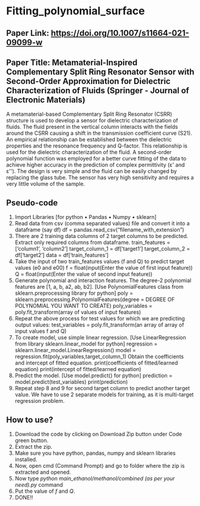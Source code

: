 # Fitting_polynomial_surface

## Paper Link: https://doi.org/10.1007/s11664-021-09099-w

## Paper Title: Metamaterial-Inspired Complementary Split Ring Resonator Sensor with Second-Order Approximation for Dielectric Characterization of Fluids (Springer - Journal of Electronic Materials)
A metamaterial-based Complementary Split Ring Resonator (CSRR) structure is used to develop a sensor for dielectric
characterization of fluids. The fluid present in the vertical column interacts with the fields around the CSRR causing
a shift in the transmission coefficient curve (S21). An empirical relationship can be established between the dielectric
properties and the resonance frequency and Q-factor. This relationship is used for the dielectric characterization of the
fluid. A second-order polynomial function was employed for a better curve fitting of the data to achieve higher accuracy
in the prediction of complex permittivity (ε' and ε''). The design is very simple and the fluid can be easily changed by
replacing the glass tube. The sensor has very high sensitivity and requires a very little volume of the sample.

## Pseudo-code
1. Import Libraries [for python • Pandas • Numpy • sklearn]
2. Read data from csv (comma separated values) file and
convert it into a dataframe (say df)
df = pandas.read_csv(“filename_with_extension”)
3. There are 2 training data columns of 2 target columns to
be predicted. Extract only required columns from dataframe.
train_features = [‘column1’, ‘column2’]
target_column_1 = df[‘target1’]
target_column_2 = df[‘target2’]
data = df[‘train_features’]
4. Take the input of two train_features values (f and Q) to
predict target values (e0 and e00)
f = float(input(Enter the value of first input
feature))
Q = float(input(Enter the value of second
input feature))
5. Generate polynomial and interaction features. The
degree-2 polynomial features are [1, a, b, a2, ab, b2]. [Use
PolynomialFeatures class from sklearn.preprocessing library
for python]
poly = sklearn.preprocessing.PolynomialFeatures(degree
= DEGREE OF POLYNOMIAL YOU WANT TO CREATE)
poly_variables = poly.fit_transform(array of
values of input features)
6. Repeat the above process for test values for which we
are predicting output values:
test_variables = poly.fit_transform(an array
of array of input values f and Q)
7. To create model, use simple linear regression. [Use LinearRegression from library sklearn.linear_model for python]
regression = sklearn.linear_model.LinearRegression()
model = regression.fit(poly_variables,target_column_1)
Obtain the coefficients and intercept of fitted equation.
print(coefficients of fitted/learned equation)
print(intercept of fitted/learned equation)
9. Predict the model. [Use model.predict() for python]
prediction = model.predict(test_variables)
print(prediction)
10. Repeat step 8 and 9 for second target column to predict
another target value. We have to use 2 separate models for
training, as it is multi-target regression problem.

## How to use?
1. Download the code by clicking on Download Zip button under Code green button.
2. Extract the zip.
3. Make sure you have python, pandas, numpy and sklearn libraries installed.
4. Now, open cmd (Command Prompt) and go to folder where the zip is extracted and opened.
5. Now type *python main_ethanol/methanol/combined (as per your need).py* command
6. Put the value of *f* and *Q*.
7. DONE!!
